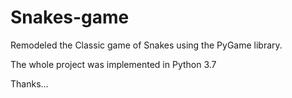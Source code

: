 # Snakes-game

Remodeled the Classic game of Snakes using the PyGame library. 

The whole project was implemented in Python 3.7

Thanks...
